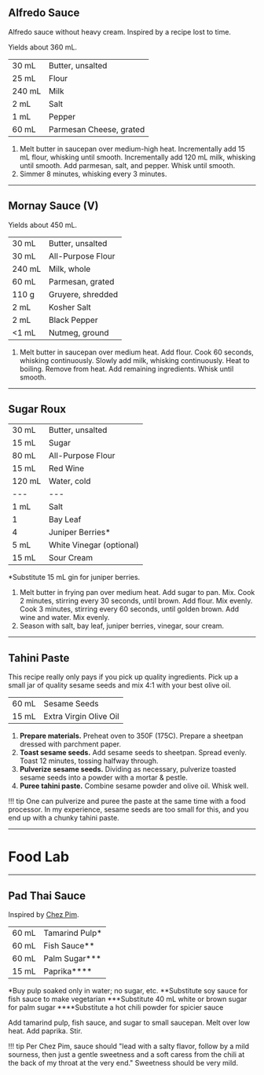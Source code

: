 ## Alfredo Sauce

Alfredo sauce without heavy cream. Inspired by a recipe lost to time.

Yields about 360 mL.

|||
|:--|:--|
| 30 mL  | Butter, unsalted
| 25 mL  | Flour
| 240 mL | Milk
| 2 mL   | Salt
| 1 mL   | Pepper
| 60 mL  | Parmesan Cheese, grated

1. Melt butter in saucepan over medium-high heat. Incrementally add 15 mL flour, whisking until smooth. Incrementally add 120 mL milk, whisking until smooth. Add parmesan, salt, and pepper. Whisk until smooth.
2. Simmer 8 minutes, whisking every 3 minutes.


---

## Mornay Sauce (V)

Yields about 450 mL.

|||
|:--|:--|
| 30 mL  | Butter, unsalted
| 30 mL  | All-Purpose Flour
| 240 mL | Milk, whole
| 60 mL  | Parmesan, grated
| 110 g  | Gruyere, shredded
| 2 mL   | Kosher Salt
| 2 mL   | Black Pepper
| <1 mL  | Nutmeg, ground

1. Melt butter in saucepan over medium heat. Add flour. Cook 60 seconds, whisking continuously. Slowly add milk, whisking continuously. Heat to boiling. Remove from heat. Add remaining ingredients. Whisk until smooth.


---

## Sugar Roux

|||
|:--|:--|
| 30 mL  | Butter, unsalted
| 15 mL  | Sugar
| 80 mL  | All-Purpose Flour
| 15 mL  | Red Wine
| 120 mL | Water, cold
| ---    | ---
| 1 mL   | Salt
| 1      | Bay Leaf
| 4      | Juniper Berries*
| 5 mL   | White Vinegar (optional)
| 15 mL  | Sour Cream

*Substitute 15 mL gin for juniper berries.


1. Melt butter in frying pan over medium heat. Add sugar to pan. Mix. Cook 2 minutes, stirring every 30 seconds, until brown. Add flour. Mix evenly. Cook 3 minutes, stirring every 60 seconds, until golden brown. Add wine and water. Mix evenly.
2. Season with salt, bay leaf, juniper berries, vinegar, sour cream.


---

## Tahini Paste

This recipe really only pays if you pick up quality ingredients. Pick up a small jar of quality sesame seeds and mix 4:1 with your best olive oil.

|||
|:--|:--|
| 60 mL | Sesame Seeds
| 15 mL | Extra Virgin Olive Oil

1. **Prepare materials.** Preheat oven to 350F (175C). Prepare a sheetpan dressed with parchment paper.
2. **Toast sesame seeds.** Add sesame seeds to sheetpan. Spread evenly. Toast 12 minutes, tossing halfway through.
3. **Pulverize sesame seeds.** Dividing as necessary, pulverize toasted sesame seeds into a powder with a mortar & pestle.
4. **Puree tahini paste.** Combine sesame powder and olive oil. Whisk well.

!!! tip
    One can pulverize and puree the paste at the same time with a food processor. In my experience, sesame seeds are too small for this, and you end up with a chunky tahini paste.


---

# Food Lab


---

## Pad Thai Sauce

Inspired by [Chez Pim](http://web.baz.org/adam/recipes/pad_thai_for_be.html).

|||
|:--|:--|
| 60 mL | Tamarind Pulp*
| 60 mL | Fish Sauce**
| 60 mL | Palm Sugar***
| 15 mL | Paprika****

*Buy pulp soaked only in water; no sugar, etc.
**Substitute soy sauce for fish sauce to make vegetarian
***Substitute 40 mL white or brown sugar for palm sugar
****Substitute a hot chili powder for spicier sauce

Add tamarind pulp, fish sauce, and sugar to small saucepan. Melt over low heat. Add paprika. Stir.

!!! tip
    Per Chez Pim, sauce should "lead with a salty flavor, follow by a mild sourness, then just a gentle sweetness and a soft caress from the chili at the back of my throat at the very end." Sweetness should be very mild.
